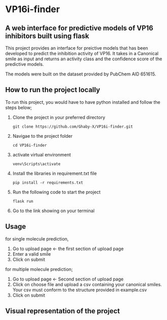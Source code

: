 # VP16i-finder

## A web interface for predictive models of VP16 inhibitors built using flask

This project provides an interface for preictive models that has been developed to predict the inhibition activity of VP16. It takes in a Canonical smile as input and returns an activity class and the confidence score of the predictive models.

The models were built on the dataset provided by PubChem AID 651615.


## How to run the project locally
To run this project, you would have to have python installed and follow the steps below;

1. Clone the project in your preferred directory
   
   ```
   git clone https://github.com/Ghaby-X/VP16i-finder.git
   ```
2. Navigae to the project folder

   ```
   cd VP16i-finder
   ```
   
3. activate virtual environment

   ```
   venv\Scripts\activate
   ```

6. Install the libraries in requirement.txt file
   ```
   pip install -r requirements.txt
   ```
   
8. Run the following code to start the project
   
   ```
   flask run
   ```
   
9. Go to the link showing on your terminal

## Usage
for single molecule prediction,
1. Go to upload page <- the first section of upload page
2. Enter a valid smile
3. Click on submit

for multiple molecule prediction;
1. Go to upload page <- Second section of upload page
2. Click on choose file and upload a csv containing your canonical smiles. Your csv must conform to the structure provided in example.csv
3. Click on submit

## Visual representation of the project
